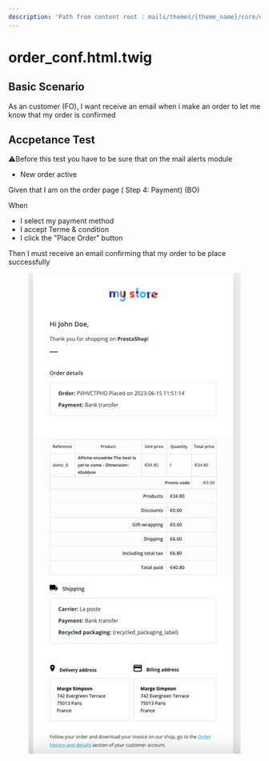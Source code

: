 ```yaml
---
description: 'Path from content root : mails/themes/{theme_name}/core/order_conf.html.twig'
---
```


# order\_conf.html.twig

## Basic Scenario

As an customer (FO), I want receive an email when i make an order to let me know that my order is confirmed

## Accpetance Test

⚠️Before this test you have to be sure that on the mail alerts module

* New order active

Given that I am on the order page ( Step 4: Payment) (BO)&#x20;

When

* I select my payment method
* I accept Terme & condition
* I click the "Place Order" button&#x20;

Then I must receive an email confirming that my order to be place successfully



<figure><img src="../../../.gitbook/assets/Untitled (14).png" alt=""><figcaption></figcaption></figure>
